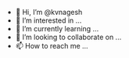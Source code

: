 - 👋 Hi, I’m @kvnagesh
- 👀 I’m interested in ...
- 🌱 I’m currently learning ...
- 💞️ I’m looking to collaborate on ...
- 📫 How to reach me ...

<!---
kvnagesh/kvnagesh is a ✨ special ✨ repository because its `README.md` (this file) appears on your GitHub profile.
You can click the Preview link to take a look at your changes.
--->
